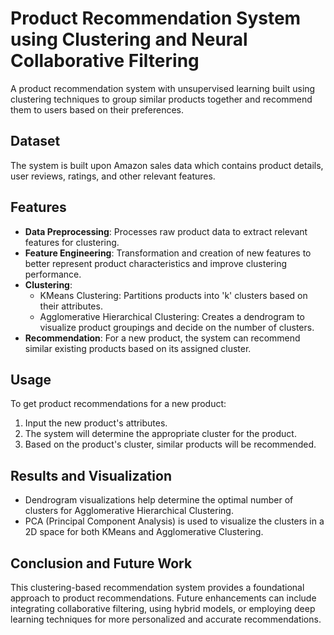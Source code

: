 # Product Recommendation System using Clustering and Neural Collaborative Filtering
A product recommendation system with unsupervised learning built using clustering techniques to group similar products together and recommend them to users based on their preferences.

## Dataset
The system is built upon Amazon sales data which contains product details, user reviews, ratings, and other relevant features.

## Features
- **Data Preprocessing**: Processes raw product data to extract relevant features for clustering.
- **Feature Engineering**: Transformation and creation of new features to better represent product characteristics and improve clustering performance.
- **Clustering**:
  - KMeans Clustering: Partitions products into 'k' clusters based on their attributes.
  - Agglomerative Hierarchical Clustering: Creates a dendrogram to visualize product groupings and decide on the number of clusters.
- **Recommendation**: For a new product, the system can recommend similar existing products based on its assigned cluster.

## Usage
To get product recommendations for a new product:
1. Input the new product's attributes.
2. The system will determine the appropriate cluster for the product.
3. Based on the product's cluster, similar products will be recommended.

## Results and Visualization
- Dendrogram visualizations help determine the optimal number of clusters for Agglomerative Hierarchical Clustering.
- PCA (Principal Component Analysis) is used to visualize the clusters in a 2D space for both KMeans and Agglomerative Clustering.

## Conclusion and Future Work
This clustering-based recommendation system provides a foundational approach to product recommendations. Future enhancements can include integrating collaborative filtering, using hybrid models, or employing deep learning techniques for more personalized and accurate recommendations.
